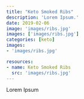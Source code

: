```yaml
---
title: "Keto Smoked Ribs"
description: 'Lorem Ipsum.'
date: 2019-02-06
image: 'images/ribs.jpg'
images: ['images/ribs.jpg']
categories: [keto]
images:
- 'images/ribs.jpg'

resources:
- name: Keto Smoked Ribs
  src: 'images/ribs.jpg'
---
```



Lorem Ipsum